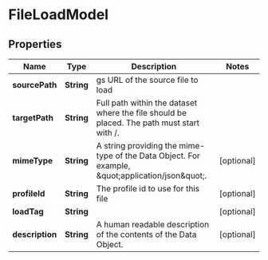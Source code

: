 
# FileLoadModel

## Properties
Name | Type | Description | Notes
------------ | ------------- | ------------- | -------------
**sourcePath** | **String** | gs URL of the source file to load | 
**targetPath** | **String** | Full path within the dataset where the file should be placed. The path must start with /.  | 
**mimeType** | **String** | A string providing the mime-type of the Data Object. For example, \&quot;application/json\&quot;. |  [optional]
**profileId** | **String** | The profile id to use for this file |  [optional]
**loadTag** | **String** |  |  [optional]
**description** | **String** | A human readable description of the contents of the Data Object. |  [optional]



